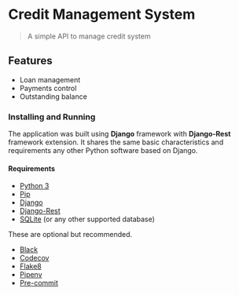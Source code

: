 # Credit Management System

> A simple API to manage credit system


## Features

- Loan management
- Payments control
- Outstanding balance


### Installing and Running

The application was built using **Django** framework with **Django-Rest** framework extension. It shares the same basic characteristics and requirements any other Python software based on Django.

#### Requirements

- [Python 3](http://python.org/)
- [Pip](https://pip.pypa.io/)
- [Django](http://djangoproject.com/)
- [Django-Rest](https://www.django-rest-framework.org)
- [SQLite](http://sqlite.org/) (or any other supported database)

These are optional but recommended.

- [Black](http://black.readthedocs.io/)
- [Codecov](http://codecov.io/)
- [Flake8](http://flake8.pycqa.org/)
- [Pipenv](http://pipenv.readthedocs.io)
- [Pre-commit](http://pre-commit.com/)

